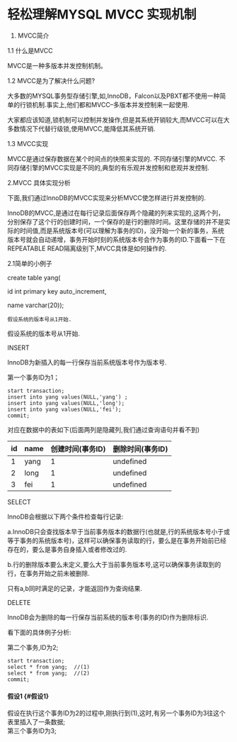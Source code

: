 # 轻松理解MYSQL MVCC 实现机制

1. MVCC简介

1.1 什么是MVCC

MVCC是一种多版本并发控制机制。

1.2 MVCC是为了解决什么问题?

大多数的MYSQL事务型存储引擎,如,InnoDB，Falcon以及PBXT都不使用一种简单的行锁机制.事实上,他们都和MVCC–多版本并发控制来一起使用.

大家都应该知道,锁机制可以控制并发操作,但是其系统开销较大,而MVCC可以在大多数情况下代替行级锁,使用MVCC,能降低其系统开销.

1.3 MVCC实现

MVCC是通过保存数据在某个时间点的快照来实现的. 不同存储引擎的MVCC. 不同存储引擎的MVCC实现是不同的,典型的有乐观并发控制和悲观并发控制.

2.MVCC 具体实现分析

下面,我们通过InnoDB的MVCC实现来分析MVCC使怎样进行并发控制的.

InnoDB的MVCC,是通过在每行记录后面保存两个隐藏的列来实现的,这两个列，分别保存了这个行的创建时间，一个保存的是行的删除时间。这里存储的并不是实际的时间值,而是系统版本号\(可以理解为事务的ID\)，没开始一个新的事务，系统版本号就会自动递增，事务开始时刻的系统版本号会作为事务的ID.下面看一下在REPEATABLE READ隔离级别下,MVCC具体是如何操作的.

2.1简单的小例子

create table yang\(

id int primary key auto\_increment,

name varchar\(20\)\);

```
假设系统的版本号从1开始.
```

假设系统的版本号从1开始.

INSERT

InnoDB为新插入的每一行保存当前系统版本号作为版本号.

第一个事务ID为1；

```
start transaction;
insert into yang values(NULL,'yang') ;
insert into yang values(NULL,'long');
insert into yang values(NULL,'fei');
commit;
```

对应在数据中的表如下\(后面两列是隐藏列,我们通过查询语句并看不到\)

| id | name | 创建时间\(事务ID\) | 删除时间\(事务ID\) |
| :--- | :--- | :--- | :--- |
| 1 | yang | 1 | undefined |
| 2 | long | 1 | undefined |
| 3 | fei | 1 | undefined |

SELECT

InnoDB会根据以下两个条件检查每行记录:

a.InnoDB只会查找版本早于当前事务版本的数据行\(也就是,行的系统版本号小于或等于事务的系统版本号\)，这样可以确保事务读取的行，要么是在事务开始前已经存在的，要么是事务自身插入或者修改过的.

b.行的删除版本要么未定义,要么大于当前事务版本号,这可以确保事务读取到的行，在事务开始之前未被删除.

只有a,b同时满足的记录，才能返回作为查询结果.

DELETE

InnoDB会为删除的每一行保存当前系统的版本号\(事务的ID\)作为删除标识.

看下面的具体例子分析:

第二个事务,ID为2;

```
start transaction;
select * from yang;  //(1)
select * from yang;  //(2)
commit;
```

#### 假设1 {#假设1}

假设在执行这个事务ID为2的过程中,刚执行到\(1\),这时,有另一个事务ID为3往这个表里插入了一条数据;  
第三个事务ID为3;

